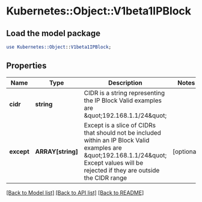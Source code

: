 # Kubernetes::Object::V1beta1IPBlock

## Load the model package
```perl
use Kubernetes::Object::V1beta1IPBlock;
```

## Properties
Name | Type | Description | Notes
------------ | ------------- | ------------- | -------------
**cidr** | **string** | CIDR is a string representing the IP Block Valid examples are \&quot;192.168.1.1/24\&quot; | 
**except** | **ARRAY[string]** | Except is a slice of CIDRs that should not be included within an IP Block Valid examples are \&quot;192.168.1.1/24\&quot; Except values will be rejected if they are outside the CIDR range | [optional] 

[[Back to Model list]](../README.md#documentation-for-models) [[Back to API list]](../README.md#documentation-for-api-endpoints) [[Back to README]](../README.md)


